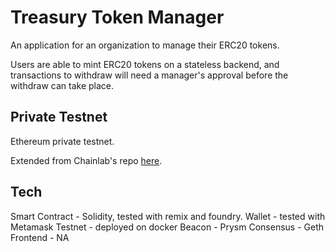 # Treasury Token Manager

An application for an organization to manage their ERC20 tokens.  

Users are able to mint ERC20 tokens on a stateless backend, and transactions to withdraw will need a manager's approval before the withdraw can take place.

## Private Testnet

Ethereum private testnet.

Extended from Chainlab's repo [here](https://github.com/OffchainLabs/eth-pos-devnet).

## Tech

Smart Contract - Solidity, tested with remix and foundry.
Wallet - tested with Metamask
Testnet - deployed on docker
Beacon - Prysm
Consensus - Geth
Frontend - NA